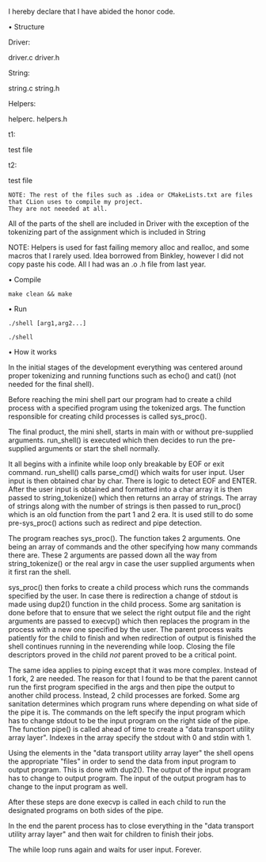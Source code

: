 I hereby declare that I have abided the honor code.

• Structure
  
  Driver:
  
  driver.c driver.h

  String:
  
  string.c string.h

  Helpers:

  helperc. helpers.h

  t1:

  test file

  t2:

  test file
  
    
````
NOTE: The rest of the files such as .idea or CMakeLists.txt are files that CLion uses to compile my project.
They are not neeeded at all.
````

All of the parts of the shell are included in Driver with the exception of the tokenizing part of the assignment
which is included in String

NOTE: Helpers is used for fast failing memory alloc and realloc, and some macros that I rarely used. 
Idea borrowed from Binkley, however I did not copy paste his code. All I had was an .o .h file from last year.

• Compile

````
make clean && make
````

• Run

````
./shell [arg1,arg2...]
````
````
./shell
````

• How it works

In the initial stages of the development everything was centered around proper tokenizing and running functions 
such as echo() and cat() (not needed for the final shell).

Before reaching the mini shell part our program had to create a child process with a specified program using the tokenized args.
The function responsible for creating child processes is called sys_proc().

The final product, the mini shell, starts in main with or without pre-supplied arguments. run_shell() is executed which then decides 
to run the pre-supplied arguments or start the shell normally. 

It all begins with a infinite while loop only breakable by EOF or exit command. run_shell() calls parse_cmd() which waits for user input. User input 
is then obtained char by char. There is logic to detect EOF and ENTER. After the user input is obtained and formatted into a char array it is then passed to string_tokenize() 
which then returns an array of strings. The array of strings along with the number of strings is then passed to run_proc() which is 
an old function from the part 1 and 2 era. It is used still to do some pre-sys_proc() actions such as redirect and pipe detection.

The program reaches sys_proc(). The function takes 2 arguments. One being an array of commands
and the other specifying how many commands there are. These 2 arguments are passed down all the way from string_tokenize() 
or the real argv in case the user supplied arguments when it first ran the shell.

sys_proc() then forks to create a child process which runs the commands specified by the user. In case there is redirection a change of stdout
is made using dup2() function in the child process. Some arg sanitation is done before that to ensure that we select the right output file and
the right arguments are passed to execvp() which then replaces the program in the process with a new one specified by the user. The parent process
waits patiently for the child to finish and when redirection of output is finished the shell continues running in the neverending while loop.
Closing the file descriptors proved in the child *not* parent proved to be a critical point.

The same idea applies to piping except that it was more complex. Instead of 1 fork, 2 are needed. The reason for that I found to be that
the parent cannot run the first program specified in the args and then pipe the output to another child process. Instead, 2 child processes
are forked. Some arg sanitation determines which program runs where depending on what side of the pipe it is. The commands on the left
specify the input program which has to change stdout to be the input program on the right side of the pipe. The function pipe() is called 
ahead of time to create a "data transport utility array layer". Indexes in the array specify the stdout with 0 and stdin with 1. 

Using the elements in the "data transport utility array layer" the shell opens the appropriate "files" in order to send the data from input program
to output program. This is done with dup2(). The output of the input program has to change to output program. The input of the output program
has to change to the input program as well.

After these steps are done execvp is called in each child to run the designated programs on both sides of the pipe.

In the end the parent process has to close everything in the "data transport utility array layer" and then wait for children to finish their jobs.

The while loop runs again and waits for user input. Forever.
